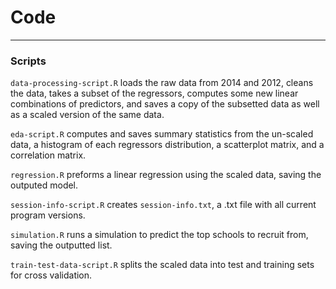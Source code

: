 # Code
---
### Scripts

`data-processing-script.R` loads the raw data from 2014 and 2012, cleans the data, takes a subset of the regressors, computes some new linear combinations of predictors, and saves a copy of the subsetted data as well as a scaled version of the same data.

`eda-script.R` computes and saves summary statistics from the un-scaled data, a histogram of each regressors distribution, a scatterplot matrix, and a correlation matrix.

`regression.R` preforms a linear regression using the scaled data, saving the outputed model.

`session-info-script.R` creates `session-info.txt`, a .txt file with all current program versions.

`simulation.R` runs a simulation to predict the top schools to recruit from, saving the outputted list.

`train-test-data-script.R` splits the scaled data into test and training sets for cross validation.